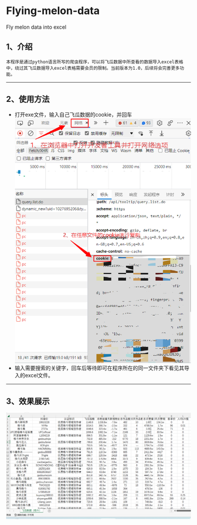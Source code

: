 # Flying-melon-data
Fly melon data into excel
## 1、介绍
	本程序是通过python语言所写的爬虫程序，可以将飞瓜数据中所查看的数据导入excel表格中，绕过其飞瓜数据导入excel表格需要会员的限制。当前版本为1.0，后续将会完善更多功能。
---
## 2、使用方法
* 打开exe文件，输入自己飞瓜数据的cookie，并回车
![](飞瓜数据1.0/飞瓜数据2.png)
* 输入需要搜索的关键字，回车后等待即可在程序所在的同一文件夹下看见其导入的excel文件。
---
## 3、效果展示
![](飞瓜数据1.0/飞瓜数据.png)
